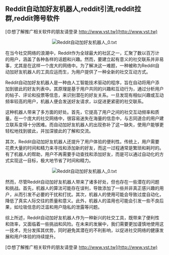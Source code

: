 ## **Reddit自动加好友机器人,reddit引流,reddit拉群,reddit筛号软件**

[😍想了解推广相关软件的朋友请登录 http://www.vst.tw](http://www.vst.tw)

 <center><img src="https://vst.tw/MP4/tuiguang/png/1.png" alt="Reddit自动加好友机器人_0.txt"></center>

在当今社交网络的浪潮中，Reddit作为全球最大的社区之一，汇聚了数以百万计的用户，涵盖了各种各样的话题和兴趣。然而，要建立起有意义的社交联系并非易事，尤其是在这样一个庞大的网络中。为了解决这一难题，一种被称为Reddit自动加好友机器人的工具应运而生，为用户提供了一种全新的社交互动方式。

Reddit自动加好友机器人是一种由人工智能技术驱动的程序，旨在自动将用户添加到彼此的好友列表中。其原理是基于用户共同的兴趣和互动行为，通过分析用户的帖子、评论和投票等信息，来识别潜在的好友关系。一旦发现有相似兴趣或互动频率较高的用户，机器人便会发送好友请求，以促进更紧密的社交联系。

这种机器人带来了多方面的好处。首先，它提高了用户之间的社交互动频率和质量。在一个庞大的社交网络中，很容易迷失在海量的信息中，与志同道合的用户建立联系变得十分困难。而自动加好友机器人的出现弥补了这一缺失，使用户能够更轻松地找到彼此，并加深彼此的了解和交流。

其次，Reddit自动加好友机器人还提升了用户体验的便利性。传统上，用户需要花费大量的时间和精力来寻找和添加新的好友，而这一过程通常是繁琐和耗时的。有了机器人的帮助，用户不再需要手动查找和添加好友，而是可以通过自动化的方式实现这一目标，极大地节省了时间和精力。

 <center><img src="https://vst.tw/MP4/tuiguang/png/0.png" alt="Reddit自动加好友机器人_0.txt"></center>

然而，尽管Reddit自动加好友机器人带来了诸多好处，但也存在一些潜在的问题和挑战。首先，机器人的算法可能存在误判，导致添加了一些并非真正感兴趣的用户，从而引发不必要的干扰和打扰。其次，机器人的使用可能会导致过度自动化，降低了真实人际交往的质量和意义。此外，机器人的滥用也可能会引发一些不良后果，如垃圾信息的泛滥和用户隐私的泄露等问题。

综上所述，Reddit自动加好友机器人作为一种新兴的社交工具，既带来了便利性和效率，又面临着一些挑战和风险。在未来的发展中，我们需要更加谨慎地使用这一技术，充分发挥其优势，同时避免其潜在的不利影响，以促进社交网络的健康发展和用户体验的持续提升。

[😍想了解推广相关软件的朋友请登录 http://www.vst.tw](http://www.vst.tw)



